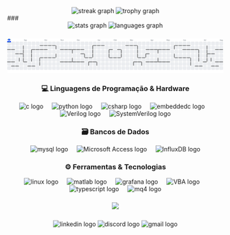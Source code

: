 <h2 align="center"></h2>

###

<div align="center">
  <img src="https://streak-stats.demolab.com?user=Turistty&locale=en&mode=daily&theme=dracula&hide_border=false&border_radius=5&order=3" height="150" alt="streak graph"  />
  <img src="https://github-profile-trophy.vercel.app?username=Turistty&theme=dracula&column=-1&row=1&margin-w=8&margin-h=8&no-bg=false&no-frame=false&order=4" height="150" alt="trophy graph"  />
</div>
###
<div align="center">
  <img src="https://github-readme-stats.vercel.app/api?username=maurodesouza&hide_title=false&hide_rank=false&show_icons=true&include_all_commits=true&count_private=true&disable_animations=false&theme=dracula&locale=en&hide_border=false" height="150" alt="stats graph"  />
  <img src="https://github-readme-stats.vercel.app/api/top-langs?username=maurodesouza&locale=en&hide_title=false&layout=compact&card_width=320&langs_count=5&theme=dracula&hide_border=false" height="150" alt="languages graph"  />
</div>

###

<picture>
  <source media="(prefers-color-scheme: dark)" srcset="https://raw.githubusercontent.com/Turistty/Turistty/output/pacman-contribution-graph-dark.svg">
  <source media="(prefers-color-scheme: light)" srcset="https://raw.githubusercontent.com/Turistty/Turistty/output/pacman-contribution-graph.svg">
  <img alt="pacman contribution graph" src="https://raw.githubusercontent.com/Turistty/Turistty/output/pacman-contribution-graph.svg">
</picture>

###

<h3 align="center">💻 Linguagens de Programação & Hardware</h3>
<div align="center">
  <img src="https://cdn.jsdelivr.net/gh/devicons/devicon/icons/c/c-original.svg" height="60" alt="c logo"  />
  <img width="12" />
  <img src="https://cdn.jsdelivr.net/gh/devicons/devicon/icons/python/python-original.svg" height="60" alt="python logo"  />
  <img width="12" />
  <img src="https://cdn.jsdelivr.net/gh/devicons/devicon/icons/csharp/csharp-original.svg" height="60" alt="csharp logo"  />
  <img width="12" />
  <img src="https://cdn.jsdelivr.net/gh/devicons/devicon/icons/embeddedc/embeddedc-original.svg" height="60" alt="embeddedc logo"  />
  <img width="12" />
  <img src="https://www.svgrepo.com/show/374163/verilog.svg" height="60" alt="Verilog logo"  />
  <img width="12" />
  <img src="https://www.svgrepo.com/show/374115/systemverilog.svg" height="60" alt="SystemVerilog logo"  />
</div>

###

<h3 align="center">🗃️ Bancos de Dados</h3>
<div align="center">
  <img src="https://cdn.jsdelivr.net/gh/devicons/devicon/icons/mysql/mysql-original-wordmark.svg" height="60" alt="mysql logo"  />
  <img width="12" />
  <img src="https://th.bing.com/th/id/R.4720d0bf108f3b4d472109485259c33d?rik=F9YN9XN1dbIuxA&pid=ImgRaw&r=0" height="60" alt="Microsoft Access logo"  />
  <img width="12" />
  <img src="https://cdn.jsdelivr.net/gh/devicons/devicon/icons/influxdb/influxdb-original-wordmark.svg" height="60" alt="InfluxDB logo" />
</div>

###

<h3 align="center">⚙️ Ferramentas & Tecnologias</h3>
<div align="center">
  <img src="https://cdn.jsdelivr.net/gh/devicons/devicon/icons/linux/linux-original.svg" height="60" alt="linux logo"  />
  <img width="12" />
  <img src="https://cdn.jsdelivr.net/gh/devicons/devicon/icons/matlab/matlab-original.svg" height="60" alt="matlab logo"  />
  <img width="12" />
  <img src="https://cdn.jsdelivr.net/gh/devicons/devicon/icons/grafana/grafana-original.svg" height="60" alt="grafana logo"  />
  <img width="12" />
  <img src="https://www.svgrepo.com/download/374159/vba.svg" height="60" alt="VBA logo"  />
  <img width="12" />
  <img src="https://cdn.jsdelivr.net/gh/devicons/devicon/icons/typescript/typescript-original.svg" height="60" alt="typescript logo"  />
  <img width="12" />
  <img src="https://www.think-self.com/wp-content/uploads/2021/04/mt4-icon.png" height="60" alt="mq4 logo"  />
</div>

###

<div align="center">
  <img src="https://visitor-badge.laobi.icu/badge?page_id=Turistty.Turistty&"  />
</div>

###

<div align="center">
  <img src="https://img.shields.io/static/v1?message=LinkedIn&logo=linkedin&label=&color=0077B5&logoColor=white&labelColor=&style=for-the-badge" height="25" alt="linkedin logo"  />
  <img src="https://img.shields.io/static/v1?message=Discord&logo=discord&label=&color=7289DA&logoColor=white&labelColor=&style=for-the-badge" height="25" alt="discord logo"  />
  <img src="https://img.shields.io/static/v1?message=Gmail&logo=gmail&label=&color=D14836&logoColor=white&labelColor=&style=for-the-badge" height="25" alt="gmail logo"  />
</div>

###
